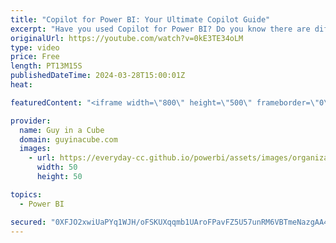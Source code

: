 ```yaml
---
title: "Copilot for Power BI: Your Ultimate Copilot Guide"
excerpt: "Have you used Copilot for Power BI? Do you know there are different copilots within Power BI? Carly joins us for the ultimate Copilot for Power BI guide!  Overview of Copilot for Power BI (preview) https://learn.microsoft.com/power-bi/create-reports/copilot-introduction  Create report pages with Copilot"
originalUrl: https://youtube.com/watch?v=0kE3TE34oLM
type: video
price: Free
length: PT13M15S
publishedDateTime: 2024-03-28T15:00:01Z
heat: 

featuredContent: "<iframe width=\"800\" height=\"500\" frameborder=\"0\" src=\"https://www.youtube.com/embed/0kE3TE34oLM\" allow=\"accelerometer; autoplay; encrypted-media; gyroscope; picture-in-picture\" allowfullscreen></iframe>"

provider:
  name: Guy in a Cube
  domain: guyinacube.com
  images:
    - url: https://everyday-cc.github.io/powerbi/assets/images/organizations/guyinacube.com-50x50.jpg
      width: 50
      height: 50

topics:
  - Power BI

secured: "0XFJO2xwiUaPYq1WJH/oFSKUXqqmb1UAroFPavFZ5U57unRM6VBTmeNazgAA4YAnvKhNczzmuUOjYgcrcsqjdOdL5pVfyKhdAX17WMr85QmMYkv05GFA0J+LsXWnX++YCKDa2Z+Cmj8ey8zNNfhLnDrN96V7QRA/bCcAmK0ck/Zqj3q5X991vCRTyOimuf0cVVOMfuWiJI4I9T5OPcSr0eBcyZXLh+x/fBzf5S9nu0quLaZ8vG+klPlH1b4UcFtirFgpCYVj+Zd72zwsV1NUoyEAQVrOUWNSI4jLiPFxOaiV5ylqMdJFfrCNsOGlXsw+FM/ZDLUA3jyHuShfALV6Bq/aZvlwz9dJS9ya+Wz5MuFrkQPfa9tkUgJUoQHH1L5Hc+5TVaU0l34PM3kgPuwALzjmm/Y4iTLq5mOUNppOjx4=;sws+DrVRSb/1hL5PGtUQwg=="
---
```


